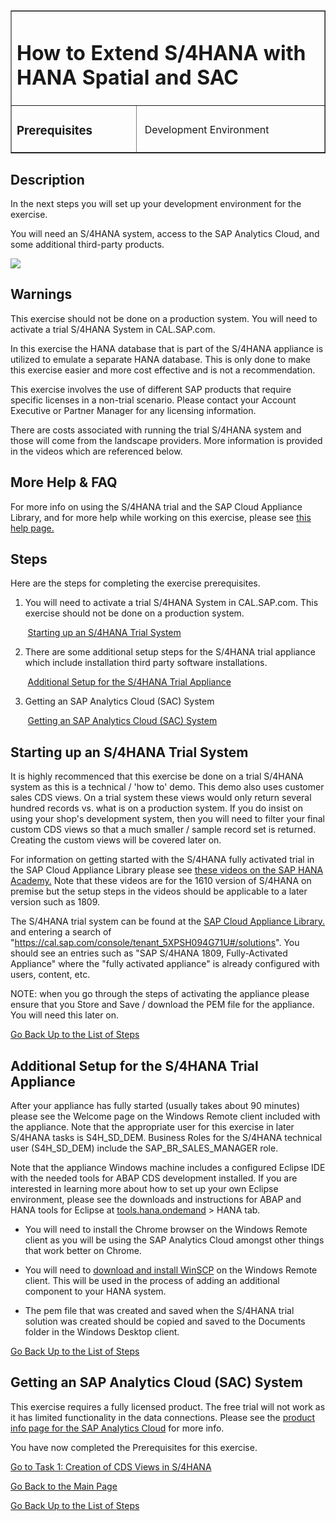<table width=100% border=>
<tr><td colspan=2><h1>How to Extend S/4HANA with HANA Spatial and SAC&nbsp;&nbsp;&nbsp;&nbsp;&nbsp;&nbsp;&nbsp;&nbsp;&nbsp;</h1></td></tr>
<tr><td><h3>Prerequisites</h3></td><td width=60%></br>&nbsp;Development Environment</p></td></tr>
</table>

## Description

In the next steps you will set up your development environment for the exercise. 

You will need an S/4HANA system, access to the SAP Analytics Cloud, and some additional third-party products.

<img src="../images/cal1.jpg">  

## Warnings

This exercise should not be done on a production system. You will need to activate a trial S/4HANA System in CAL.SAP.com. 

In this exercise the HANA database that is part of the S/4HANA appliance is utilized to emulate a separate HANA database. This is only done to make this exercise easier and more cost effective and is not a recommendation.

This exercise involves the use of different SAP products that require specific licenses in a non-trial scenario. Please contact your Account Executive or Partner Manager for any licensing information.

There are costs associated with running the trial S/4HANA system and those will come from the landscape providers. More information is provided in the videos which are referenced below.

## More Help & FAQ

For more info on using the S/4HANA trial and the SAP Cloud Appliance Library, and for more help while working on this exercise, please see [this help page.](genHelp.md)

## <a name="steps"></a> Steps

Here are the steps for completing the exercise prerequisites.

1. You will need to activate a trial S/4HANA System in CAL.SAP.com. This exercise should not be done on a production system.

&nbsp;&nbsp;&nbsp;&nbsp;&nbsp;&nbsp;&nbsp;[Starting up an S/4HANA Trial System](#s4htrial)

2. There are some additional setup steps for the S/4HANA trial appliance which include installation third party software installations.

&nbsp;&nbsp;&nbsp;&nbsp;&nbsp;&nbsp;&nbsp;[Additional Setup for the S/4HANA Trial Appliance](#s4hsetup)

3. Getting an SAP Analytics Cloud (SAC) System

&nbsp;&nbsp;&nbsp;&nbsp;&nbsp;&nbsp;&nbsp;[Getting an SAP Analytics Cloud (SAC) System](#sac)

## <a name="s4htrial"></a> Starting up an S/4HANA Trial System

It is highly recommenced that this exercise be done on a trial S/4HANA system as this is a technical / 'how to' demo. This demo also uses customer sales CDS views. On a trial system these views would only return several hundred records vs. what is on a production system. If you do insist on using your shop's development system, then you will need to filter your final custom CDS views so that a much smaller / sample record set is returned. Creating the custom views will be covered later on.

For information on getting started with the S/4HANA fully activated trial in the SAP Cloud Appliance Library please see [these videos on the SAP HANA Academy.](https://www.youtube.com/playlist?list=PLkzo92owKnVwCbYmnsFkPQ8hCyzGmXO8_)  Note that these videos are for the 1610 version of S/4HANA on premise but the setup steps in the videos should be applicable to a later version such as 1809.

The S/4HANA trial system can be found at the [SAP Cloud Appliance Library.](https://cal.sap.com/console/tenant_5XPSH094G71U#/solutions) and entering a search of "https://cal.sap.com/console/tenant_5XPSH094G71U#/solutions". You should see an entries such as "SAP S/4HANA 1809, Fully-Activated Appliance" where the "fully activated appliance" is already configured with users, content, etc.

NOTE: when you go through the steps of activating the appliance please ensure that you Store and Save / download the PEM file for the appliance. You will need this later on.

[Go Back Up to the List of Steps](#steps)

## <a name="s4hsetup"></a> Additional Setup for the S/4HANA Trial Appliance

After your appliance has fully started (usually takes about 90 minutes) please see the Welcome page on the Windows Remote client included with the appliance. Note that the appropriate user for this exercise in later S/4HANA tasks is S4H_SD_DEM. Business Roles for the S/4HANA technical user (S4H_SD_DEM) include the SAP_BR_SALES_MANAGER role.

Note that the appliance Windows machine includes a configured Eclipse IDE with the needed tools for ABAP CDS development installed. If you are interested in learning more about how to set up your own Eclipse environment, please see the downloads and instructions for ABAP and HANA tools for Eclipse at [tools.hana.ondemand](https://tools.hana.ondemand.com) > HANA tab.

* You will need to install the Chrome browser on the Windows Remote client as you will be using the SAP Analytics Cloud amongst other things that work better on Chrome.

* You will need to [download and install WinSCP](https://winscp.net/eng/download.php) on the Windows Remote client. This will be used in the process of adding an additional component to your HANA system.

* The pem file that was created and saved when the S/4HANA trial solution was created should be copied and saved to the Documents folder in the Windows Desktop client.

[Go Back Up to the List of Steps](#steps)

## <a name="sac"></a> Getting an SAP Analytics Cloud (SAC) System

This exercise requires a fully licensed product. The free trial will not work as it has limited functionality in the data connections. Please see the [product info page for the SAP Analytics Cloud](https://www.sapanalytics.cloud/product/) for more info.

You have now completed the Prerequisites for this exercise.

[Go to Task 1: Creation of CDS Views in S/4HANA](../exercises/s4hViews.md)

[Go Back to the Main Page](../demoHowTo.md)

[Go Back Up to the List of Steps](#steps)
